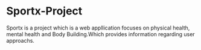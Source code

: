 # Sportx-Project
Sportx is a project which is a web appllication focuses on physical health, mental health and Body Building.Which provides information regarding user approachs.
